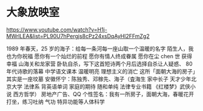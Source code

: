 # 大象放映室
https://www.youtube.com/watch?v=H1j-MWrlLEA&list=PL90U7hPergjs8cPz24xsDqAyHl2FFmZg2

1989 年春天，25 岁的海子：给每一条河每一座山取一个温暖的名字 陌生人，我也为你祝福 愿你有一个灿烂的前程 愿你有情人终成眷属 愿你在尘 chen 世 获得幸福
山海关和龙家营 卧轨自杀，写下这首短诗两个月后选择自杀让人疑惑、
80 年代诗歌的落幕 中学语文课本 温暖明亮 理想主义的消亡 这所「面朝大海的房子」其实是一座坟墓 安徽怀宁：陈独秀、邓稼先、海子（査海生 家中长子 天才少年北京大学 法律系 背英语单词 家庭的期待 随和单纯 法律专业书籍 《红楼梦》武侠小说 西方哲学）
房地产广告、QQ 个性签名：我有一所房子，面朝大海，春暖花开 打坐，练习吐纳 气功 特异功能等人体科学
